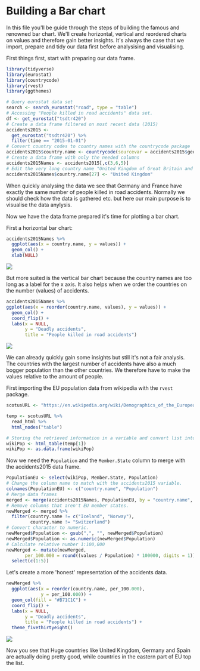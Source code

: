 Building a Bar chart
================

In this file you'll be guide through the steps of building the famous and renowned bar chart. We'll create horizontal, vertical and reordered charts on values and therefore gain better insights. It's always the case that we import, prepare and tidy our data first before analysising and visualising.

First things first, start with preparing our data frame.

``` r
library(tidyverse)
library(eurostat)
library(countrycode)
library(rvest)
library(ggthemes)

# Query eurostat data set
search <- search_eurostat("road", type = "table")
# Accessing "People killed in road accidents" data set.
df <- get_eurostat("tsdtr420")
# Create a data frame filtered on most recent data (2015)
accidents2015 <- 
  get_eurostat("tsdtr420") %>%
  filter(time == "2015-01-01")
# Convert country codes to country names with the countrycode package
accidents2015$country.name <- countrycode(sourcevar = accidents2015$geo, "eurostat", "country.name")
# Create a data frame with only the needed columns
accidents2015Names <- accidents2015[,c(3,6,5)]
# Edit the very long country name "United Kingdom of Great Britain and Northern Ireland""
accidents2015Names$country.name[27] <- "United Kingdom"
```

When quickly analysing the data we see that Germany and France have exactly the same number of people killed in road accidents. Normally we should check how the data is gathered etc. but here our main purpose is to visualise the data anylysis.

Now we have the data frame prepared it's time for plotting a bar chart.

First a horizontal bar chart:

``` r
accidents2015Names %>%
  ggplot(aes(x = country.name, y = values)) +
  geom_col() +
  xlab(NULL)
```

<img src="bar-chart_files/figure-markdown_github-ascii_identifiers/chart1-1.png" style="display: block; margin: auto;" />

But more suited is the vertical bar chart because the country names are too long as a label for the x axis. It also helps when we order the countries on the number (values) of accidents.

``` r
accidents2015Names %>%
ggplot(aes(x = reorder(country.name, values), y = values)) +
  geom_col() +
  coord_flip() +
  labs(x = NULL,
       y = "Deadly accidents",
       title = "People killed in road accidents")
```

<img src="bar-chart_files/figure-markdown_github-ascii_identifiers/chart2-1.png" style="display: block; margin: auto;" />

We can already quickly gain some insights but still it's not a fair analysis. The countries with the largest number of accidents have also a much bogger population than the other countries. We therefore have to make the values relative to the amount of people.

First importing the EU population data from wikipedia with the `rvest` package.

``` r
scotusURL <- "https://en.wikipedia.org/wiki/Demographics_of_the_European_Union"

temp <- scotusURL %>% 
  read_html %>%
  html_nodes("table")

# Storing the retrieved information in a variable and convert list into data frame.
wikiPop <- html_table(temp[1])
wikiPop <- as.data.frame(wikiPop)
```

Now we need the `Population` and the `Member.State` column to merge with the accidents2015 data frame.

``` r
PopulationEU <- select(wikiPop, Member.State, Population)
# Change the column name to match with the accidents2015 variable.
colnames(PopulationEU) <- c("country.name", "Population")
# Merge data frames
merged <- merge(accidents2015Names, PopulationEU, by = "country.name", all.x = TRUE)
# Remove columns that aren't EU member states.
newMerged <- merged %>%
  filter(country.name != c("Iceland", "Norway"),
         country.name != "Switzerland")
# Convert character to numeric.
newMerged$Population <- gsub(",", "", newMerged$Population)
newMerged$Population <- as.numeric(newMerged$Population)
# Calculate relative number 1:100,000
newMerged <- mutate(newMerged,
       per_100.000 = round((values / Population) * 100000, digits = 1)) %>%
  select(c(1:5))
```

Let's create a more 'honest' representation of the accidents data.

``` r
newMerged %>%
  ggplot(aes(x = reorder(country.name, per_100.000),
             y = per_100.000)) +
  geom_col(fill = "#B71C1C") +
  coord_flip() +
  labs(x = NULL,
       y = "Deadly accidents",
       title = "People killed in road accidents") +
  theme_fivethirtyeight()
```

<img src="bar-chart_files/figure-markdown_github-ascii_identifiers/chart3-1.png" style="display: block; margin: auto;" />

Now you see that Huge countries like United Kingdom, Germany and Spain are actually doing pretty good, while countries in the eastern part of EU top the list.
